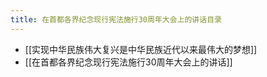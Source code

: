 ```yaml
---
title: 在首都各界纪念现行宪法施行30周年大会上的讲话目录
---
```

- [[实现中华民族伟大复兴是中华民族近代以来最伟大的梦想]]
- [[在首都各界纪念现行宪法施行30周年大会上的讲话]]

